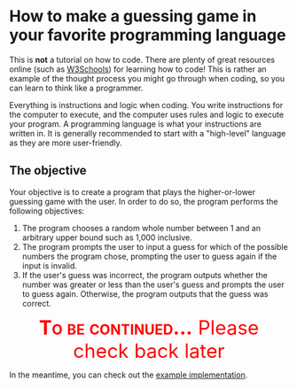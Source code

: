 How to make a guessing game in your favorite programming language
===

This is **not** a tutorial on how to code. There are plenty of great resources online (such as [W3Schools](https://www.w3schools.com)) for learning how to code! This is rather an example of the thought process you might go through when coding, so you can learn to think like a programmer.

Everything is instructions and logic when coding. You write instructions for the computer to execute, and the computer uses rules and logic to execute your program. A programming language is what your instructions are written in. It is generally recommended to start with a "high-level" language as they are more user-friendly.

## The objective

Your objective is to create a program that plays the higher-or-lower guessing game with the user. In order to do so, the program performs the following objectives:
1. The program chooses a random whole number between 1 and an arbitrary upper bound such as 1,000 inclusive.
2. The program prompts the user to input a guess for which of the possible numbers the program chose, prompting the user to guess again if the input is invalid.
3. If the user's guess was incorrect, the program outputs whether the number was greater or less than the user's guess and prompts the user to guess again. Otherwise, the program outputs that the guess was correct.

<div style="text-align: center; font-size: 2.5em; color: red;"><span style="font-weight: bold; font-variant-caps: small-caps;">To be continued...</span> Please check back later</div>

In the meantime, you can check out the [example implementation](https://samocodingclub.github.io/guessing-game-example).
